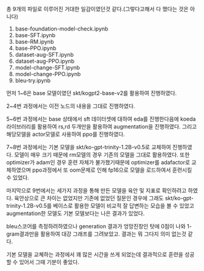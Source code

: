 총 9개의 파일로 이루어진 거대한 일감이였던것 같다.(그렇다고해서 다 했다는 것은 아니다)

1. base-foundation-model-check.ipynb  
2. base-SFT.ipynb  
3. base-RM.ipynb  
4. base-PPO.ipynb
5. dataset-aug-SFT.ipynb
6. dataset-aug-PPO.ipynb
7. model-change-SFT.ipynb
8. model-change-PPO.ipynb  
9. bleu-try.ipynb  

먼저 1~6은 base 모델이였던 skt/kogpt2-base-v2를 활용하여 진행하였다.

2~4번 과정에서는 이전 노드의 내용을 그대로 진행하였다.

5~6번 과정에서는 base 상태에서 sft 데이터셋에 대하여 eda를 진행한다음에 koeda라이브러리를 활용하여 rs,rd 두개만을 활용하여 augmentation을 진행하였다.
그리고 해당모델을 actor모델로 사용하여 ppo를 진행하였다.

7~8번 과정에서는 기본 모델을 skt/ko-gpt-trinity-1.2B-v0.5로 교체하여 진행하였다. 모델이 매우 크기 때문에 rm모델의 경우 기존의 모델을 그대로 활용하였다.
또한 optimizer가 adam인 경우 훈련 자체가 불가했기때문에 optimizer를 adafactor로 교체하였으며 ppo과정에서 또 oom문제로 인해 fp16으로 모델을 로드하여서 훈련시킬 수 있었다.

마지막으로 9번에서는 세가지 과정을 통해 만든 모델을 육안 및 지표로 확인하려고 하였다. 육안상으로 큰 차이는 없었지만 기존에 없었던 질문인 경우에 그래도 skt/ko-gpt-trinity-1.2B-v0.5를 베이스로 활용한 모델이 비교적 잘 답변하는 모습을 볼 수 있었고 augmentation한 모델도 기본 모델보다는 나은 결과가 있었다.

bleu스코어를 측정하려하였으나 generation 결과가 엉망진창인 탓에 0점이 나와 1-gram결과만을 활용하여 대강 그래프를 그려보았고. 결과는 뭐 그다지 의미 없는것 같다.

기본 모델을 교쳬하는 과정에서 꽤 많은 시간을 쓰게 되었는데 결과적으로 훈련을 성공할 수 있어서 그때 기분이 좋았다.

